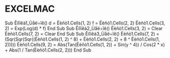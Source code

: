 # EXCELMAC
Sub Êíîïêà1_Ùåë÷îê()
d = Ëèñò1.Cells(1, 2)
f = Ëèñò1.Cells(2, 2)
Ëèñò1.Cells(3, 2) = Exp(Log(d) * f)
End Sub
Sub Êíîïêà2_Ùåë÷îê()
Ëèñò1.Cells(3, 2) = Clear
Ëèñò1.Cells(7, 2) = Clear
End Sub
Sub Êíîïêà3_Ùåë÷îê()
Ëèñò1.Cells(7, 2) = (Sqr(Sqr(Sqr((Ëèñò1.Cells(1, 2) ^ 8) + Ëèñò1.Cells(2, 2) + 8 ^ Ëèñò1.Cells(1, 2)))))
Ëèñò1.Cells(9, 2) = Abs(Tan(Ëèñò1.Cells(1, 2)) + Sin(y ^ 4)) / Cos(2 * x) + Abs(1 / Tan(Ëèñò1.Cells(2, 2)))
End Sub

